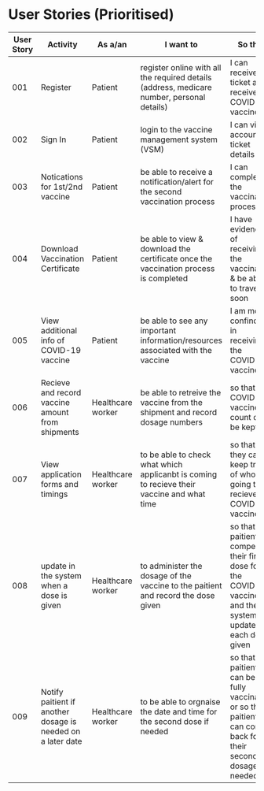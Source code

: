 # User Stories (Prioritised)

| User Story | Activity | As a/an | I want to | So that | Pritority | 
| ------------- | -------- | ------- | --------- | ------- | ---------------- | 
| 001 | Register | Patient | register online with all the required details (address, medicare number, personal details) | I can receive a ticket and receive the COVID-19 vaccine | High | 
| 002 | Sign In | Patient | login to the vaccine management system (VSM) | I can view account & ticket details | High | 
| 003 | Notications for 1st/2nd vaccine | Patient | be able to receive a notification/alert for the second vaccination process | I can complete the vaccination process  | High | 
| 004 | Download Vaccination Certificate | Patient | be able to view & download the certificate once the vaccination process is completed | I have evidence of receiving the vaccination & be able to travel soon | High | 
| 005 | View additional info of COVID-19 vaccine | Patient | be able to see any important information/resources associated with the vaccine | I am more confindent in receiving the COVID-19 vaccine | Medium | 
| 006 | Recieve and record vaccine amount from shipments | Healthcare worker | be able to retreive the vaccine from the shipment and record dosage numbers | so that the COVID-19 vaccine count can be kept | High | 
| 007 | View application forms and timings | Healthcare worker | to be able to check what which applicanbt is coming to recieve their vaccine and what time | so that they can keep track of who is going to recieve the COVID-19 vaccine | High | 
| 008 | update in the system when a dose is given | Healthcare worker | to administer the dosage of the vaccine to the paitient and record the dose given | so that the paitient will compelete their first dose for the COVID-19 vaccine and the system is updated each dose given | High | 
| 009 | Notify paitient if another dosage is needed on a later date | Healthcare worker | to be able to orgnaise the date and time for the second dose if needed | so that the paitient can be fully vaccinated or so the paitient can come back for their second dosage if needed | High | 

